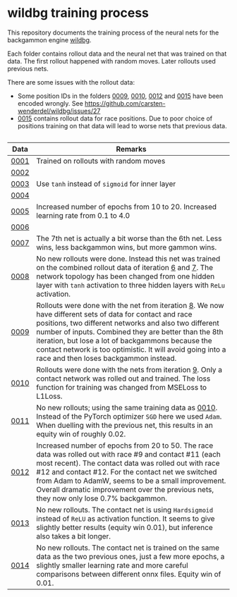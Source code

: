 # wildbg training process

This repository documents the training process of the neural nets for the backgammon engine [wildbg](https://github.com/carsten-wenderdel/wildbg).

Each folder contains rollout data and the neural net that was trained on that data.
The first rollout happened with random moves. Later rollouts used previous nets.

There are some issues with the rollout data:
- Some position IDs in the folders [0009](data/0009/), [0010](data/0010/), [0012](data/0012/) and [0015](data/0015/)
  have been encoded wrongly. See https://github.com/carsten-wenderdel/wildbg/issues/27
- [0015](data/0015/) contains rollout data for race positions. Due to poor choice of positions training on that data
  will lead to worse nets that previous data.

## 

| Data | Remarks |
| -------- | ------- |
| [0001](data/0001/) | Trained on rollouts with random moves |
| [0002](data/0002/) | |
| [0003](data/0003/) | Use `tanh` instead of `sigmoid` for inner layer |
| [0004](data/0004/) | |
| [0005](data/0005/) | Increased number of epochs from 10 to 20. Increased learning rate from 0.1 to 4.0 |
| [0006](data/0006/) | |
| [0007](data/0007/) | The 7th net is actually a bit worse than the 6th net. Less wins, less backgammon wins, but more gammon wins. |
| [0008](data/0008/) | No new rollouts were done. Instead this net was trained on the combined rollout data of iteration [6](data/0006/rollouts.csv) and [7](data/0007/rollouts.csv). The network topology has been changed from one hidden layer with `tanh` activation to three hidden layers with `ReLu` activation. |
| [0009](data/0009/) | Rollouts were done with the net from iteration [8](data/0008/wildbg.onnx). We now have different sets of data for contact and race positions, two different networks and also two different number of inputs. Combined they are better than the 8th iteration, but lose a lot of backgammons because the contact network is too optimistic. It will avoid going into a race and then loses backgammon instead. |
| [0010](data/0010/) | Rollouts were done with the nets from iteration [9](data/0009/). Only a contact network was rolled out and trained. The loss function for training was changed from MSELoss to L1Loss. |
| [0011](data/0011/) | No new rollouts; using the same training data as [0010](data/0010/). Instead of the PyTorch optimizer `SGD` here we used `Adam`. When duelling with the previous net, this results in an equity win of roughly 0.02. |
| [0012](data/0012/) | Increased number of epochs from 20 to 50. The race data was rolled out with race #9 and contact #11 (each most recent). The contact data was rolled out with race #12 and contact #12. For the contact net we switched from Adam to AdamW, seems to be a small improvement. Overall dramatic improvement over the previous nets, they now only lose 0.7% backgammon. |
| [0013](data/0013/) | No new rollouts. The contact net is using `Hardsigmoid` instead of `ReLU` as activation function. It seems to give slightly better results (equity win 0.01), but inference also takes a bit longer. |
| [0014](data/0014/) | No new rollouts. The contact net is trained on the same data as the two previous ones, just a few more epochs, a slightly smaller learning rate and more careful comparisons between different onnx files. Equity win of 0.01. |

